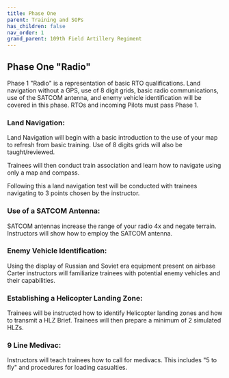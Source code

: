 ```yaml
---
title: Phase One
parent: Training and SOPs
has_children: false
nav_order: 1
grand_parent: 109th Field Artillery Regiment
---
```

## Phase One "Radio"
Phase 1 "Radio" is a representation of basic RTO qualifications. Land navigation without a GPS, use of 8 digit grids, basic radio communications, use of the SATCOM antenna, and enemy vehicle identification will be covered in this phase. RTOs and incoming Pilots must pass Phase 1.

### Land Navigation:
Land Navigation will begin with a basic introduction to the use of your map to refresh from basic training. Use of 8 digits grids will also be taught/reviewed.

Trainees will then conduct train association and learn how to navigate using only a map and compass.

Following this a land navigation test will be conducted with trainees navigating to 3 points chosen by the instructor.

### Use of a SATCOM Antenna:
SATCOM antennas increase the range of your radio 4x and negate terrain. Instructors will show how to employ the SATCOM antenna.

### Enemy Vehicle Identification:
Using the display of Russian and Soviet era equipment present on airbase Carter instructors will familiarize trainees with potential enemy vehicles and their capabilities.

### Establishing a Helicopter Landing Zone:
Trainees will be instructed how to identify Helicopter landing zones and how to transmit a HLZ Brief. Trainees will then prepare a minimum of 2 simulated HLZs.

### 9 Line Medivac:
Instructors will teach trainees how to call for medivacs. This includes "5 to fly" and procedures for loading casualties.